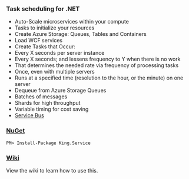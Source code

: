 ### Task scheduling for .NET
+ Auto-Scale microservices within your compute
+ Tasks to initialize your resources
 + Create Azure Storage: Queues, Tables and Containers
 + Load WCF services
+ Create Tasks that Occur:
 + Every X seconds per server instance
 + Every X seconds; and lessens frequency to Y when there is no work
 + That determines the needed rate via frequency of processing tasks
 + Once, even with multiple servers
 + Runs at a specified time (resolution to the hour, or the minute) on one server
+ Dequeue from Azure Storage Queues
 + Batches of messages
 + Shards for high throughput
 + Variable timing for cost saving
+ [Service Bus](https://github.com/jefking/King.Service.ServiceBus)

### [NuGet](https://www.nuget.org/packages/King.Service)
```
PM> Install-Package King.Service
```

### [Wiki](https://github.com/jefking/King.Service/wiki)
View the wiki to learn how to use this.

